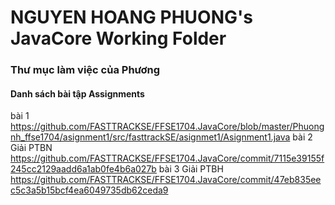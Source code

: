 # NGUYEN HOANG PHUONG's JavaCore Working Folder
### Thư mục làm việc của Phương
#### Danh sách bài tập Assignments
bài 1 https://github.com/FASTTRACKSE/FFSE1704.JavaCore/blob/master/Phuongnh_ffse1704/asignment1/src/fasttrackSE/asignmet1/Asignment1.java
bài 2 Giải PTBN
https://github.com/FASTTRACKSE/FFSE1704.JavaCore/commit/7115e39155f245cc2129aadd6a1ab0fe4b6a027b
bài 3 Giải PTBH
https://github.com/FASTTRACKSE/FFSE1704.JavaCore/commit/47eb835eec5c3a5b15bcf4ea6049735db62ceda9
